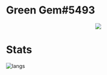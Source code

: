# Green Gem#5493

<p align="center">
  <a href="https://github.com/Official-Green-Gem">
    <img src="https://discord.c99.nl/widget/theme-1/960993441041494078.png"/>
     </a>
</p>

# Stats
![langs](https://github-readme-stats.vercel.app/api/top-langs/?username=Official-Green-Gem&layout=compact&theme=dark)
